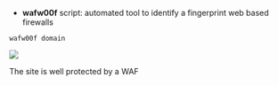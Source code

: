 - **wafw00f** script: automated tool to identify a fingerprint web based firewalls

````
wafw00f domain
````

![](./img/wafw00f.png)

The site is well protected by a WAF